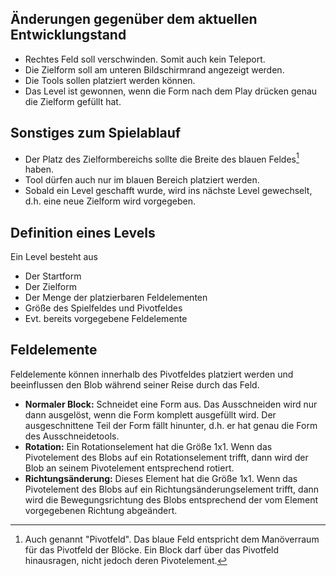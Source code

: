 ## Änderungen gegenüber dem aktuellen Entwicklungstand

- Rechtes Feld soll verschwinden. Somit auch kein Teleport.
- Die Zielform soll am unteren Bildschirmrand angezeigt werden.
- Die Tools sollen platziert werden können.
- Das Level ist gewonnen, wenn die Form nach dem Play drücken genau die Zielform gefüllt hat.

## Sonstiges zum Spielablauf

- Der Platz des Zielformbereichs sollte die Breite des blauen Feldes[^1] haben.
- Tool dürfen auch nur im blauen Bereich platziert werden.
- Sobald ein Level geschafft wurde, wird ins nächste Level gewechselt, d.h. eine neue Zielform wird vorgegeben.

[^1]: Auch genannt "Pivotfeld". Das blaue Feld entspricht dem Manöverraum für das Pivotfeld der Blöcke. Ein Block darf über das Pivotfeld hinausragen, nicht jedoch deren Pivotelement.

## Definition eines Levels

Ein Level besteht aus
- Der Startform
- Der Zielform
- Der Menge der platzierbaren Feldelementen
- Größe des Spielfeldes und Pivotfeldes
- Evt. bereits vorgegebene Feldelemente

## Feldelemente

Feldelemente können innerhalb des Pivotfeldes platziert werden und beeinflussen den Blob während seiner Reise durch das Feld.

- **Normaler Block:** Schneidet eine Form aus. Das Ausschneiden wird nur dann ausgelöst, wenn die Form komplett ausgefüllt wird. Der ausgeschnittene Teil der Form fällt hinunter, d.h. er hat genau die Form des Ausschneidetools.
- **Rotation:** Ein Rotationselement hat die Größe 1x1. Wenn das Pivotelement des Blobs auf ein Rotationselement trifft, dann wird der Blob an seinem Pivotelement entsprechend rotiert.
- **Richtungsänderung:** Dieses Element hat die Größe 1x1. Wenn das Pivotelement des Blobs auf ein Richtungsänderungselement trifft, dann wird die Bewegungsrichtung des Blobs entsprechend der  vom Element vorgegebenen Richtung abgeändert.